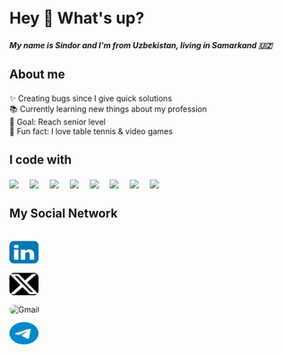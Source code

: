 <h1 align="left">Hey 👋 What's up?</h1>

###

<h5 align="left">My name is Sindor and I'm from Uzbekistan, living in Samarkand 🇺🇿</h5>

###

<h2 align="left">About me</h2>

###

<p align="left">
  ✨ Creating bugs since I give quick solutions<br>
  📚 Currently learning new things about my profession<br>
  🎯 Goal: Reach senior level<br>
  🎲 Fun fact: I love table tennis & video games
</p>

###

<h2 align="left">I code with</h2>

###

<div align="left">
  <img src="https://iconic-api.onrender.com/dark/js" width="64px" />
  <img width="12" />
  <img src="https://iconic-api.onrender.com/dark/typescript" width="64px"/>
  <img width="12" />
  <img src="https://iconic-api.onrender.com/dark/react" width="64px" />
  <img width="12" />
  <img src="https://iconic-api.onrender.com/dark/nextjs" width="64px" />
  <img width="12" />
  <img src="https://iconic-api.onrender.com/dark/git" width="64px" />
  <img width="12" />
  <img src="https://iconic-api.onrender.com/dark/vite" width="64px" />
  <img width="12" />
  <img src="https://iconic-api.onrender.com/dark/tailwind" width="64px" />
  <img width="12" />
  <img src="https://iconic-api.onrender.com/dark/redux" width="64px" />
</div>

###

<h2 align="left">My Social Network</h2>

###

<p align="left" style="display:flex;">

  <a href="https://www.linkedin.com/in/sindorolmasov/" target="_blank"
     style="text-decoration:none;  transition:transform 0.2s ease;">
    <img src="https://raw.githubusercontent.com/CLorant/readme-social-icons/main/medium/filled/linkedin.svg"
         width="52" height="40" alt="LinkedIn"
         style="border-radius:8px;"/>
  </a>

  <a href="https://x.com/sindorcoder" target="_blank"
     style="text-decoration:none; ">
    <img src="https://raw.githubusercontent.com/CLorant/readme-social-icons/main/medium/filled/twitter-x.svg"
         width="52" height="40" alt="X (Twitter)"
         style="border-radius:8px;"/>
  </a>

  <a href="mailto:sindordev77@gmail.com" target="_blank"
     style="text-decoration:none; ">
    <img src="https://raw.githubusercontent.com/maurodesouza/profile-readme-generator/master/src/assets/icons/social/gmail/default.svg"
         width="52" height="40" alt="Gmail" style="border-radius:8px;"/>
  </a>

  <a href="https://t.me/sindor_712" target="_blank"
     style="text-decoration:none;">
    <img src="https://raw.githubusercontent.com/CLorant/readme-social-icons/main/medium/filled/telegram.svg"
         width="52" height="40" alt="Telegram" style="border-radius:8px;"/>
  </a>

</p>
